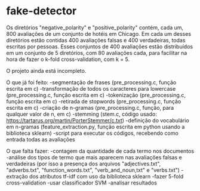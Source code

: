 # fake-detector

Os diretórios "negative_polarity" e "positive_polarity" contém, cada um, 800 avaliações de um conjunto de hotéis em Chicago. Em cada um desses diretórios estão contidas 400 avaliações falsas e 400 verdadeiras, todas escritas por pessoas. Esses conjuntos de 400 avaliações estão distribuídos em um conjunto de 5 diretórios, com 80 avaliações cada, para facilitar na hora de fazer o k-fold cross-validation, com k = 5.

O projeto ainda está incompleto.

O que já foi feito:
-segmentação de frases (pre_processing.c, função escrita em c)
-transformação de todos os caracteres para lowercase (pre_processing.c, função escrita em c)
-tokenização (pre_processing.c, função escrita em c)
-retirada de stopwords (pre_processing.c, função escrita em c)
-criação de n-gramas (pre_processing.c, função, para qualquer valor de n, em c)
-stemming (stem.c, código usado: https://tartarus.org/martin/PorterStemmer/c.txt)
-definição do vocabulário em n-gramas (feature_extraction.py, função escrita em python usando a biblioteca sklearn)
-script para executar os códigos, recebendo como entrada todas as avaliações

O que falta fazer:
-contagem da quantidade de cada termo nos documentos
-análise dos tipos de termo que mais aparecem nas avaliações falsas e verdadeiras (por isso a presença dos arquivos "adjectives.txt", "adverbs.txt", "function_words.txt", "verb_and_noun,txt" e "verbs.txt")
-extração dos atributos tf-idf com uso da biblioteca sklearn
-fazer 5-fold cross-validation
-usar classificador SVM
-analisar resultados
